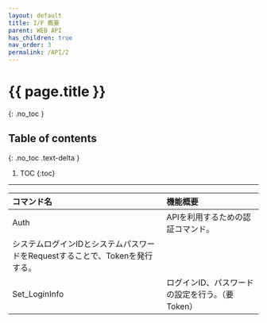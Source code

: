 ```yaml
---
layout: default
title: I/F 概要
parent: WEB API
has_children: true
nav_order: 3
permalink: /API/2
---
```


# {{ page.title }}
{: .no_toc }

## Table of contents
{: .no_toc .text-delta }

1. TOC
{:toc}

---

| コマンド名   | 機能概要     |
| :-----------| :-----------|
| Auth        | APIを利用するための認証コマンド。
システムログインIDとシステムパスワードをRequestすることで、Tokenを発行する。|
| Set_LoginInfo   | ログインID、パスワードの設定を行う。（要Token）|
